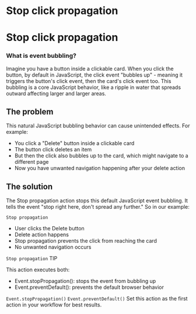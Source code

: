 # Stop click propagation ​


# Stop click propagation ​


### What is event bubbling? ​

Imagine you have a button inside a clickable card. When you click the button, by default in JavaScript, the click event "bubbles up" - meaning it triggers the button's click event, then the card's click event too. This bubbling is a core JavaScript behavior, like a ripple in water that spreads outward affecting larger and larger areas.


## The problem ​

This natural JavaScript bubbling behavior can cause unintended effects. For example:

- You click a "Delete" button inside a clickable card
- The button click deletes an item
- But then the click also bubbles up to the card, which might navigate to a different page
- Now you have unwanted navigation happening after your delete action


## The solution ​

The Stop propagation action stops this default JavaScript event bubbling. It tells the event "stop right here, don't spread any further." So in our example:

`Stop propagation`
- User clicks the Delete button
- Delete action happens
- Stop propagation prevents the click from reaching the card
- No unwanted navigation occurs

`Stop propagation`
TIP

This action executes both:

- Event.stopPropagation(): stops the event from bubbling up
- Event.preventDefault(): prevents the default browser behavior

`Event.stopPropagation()`
`Event.preventDefault()`
Set this action as the first action in your workflow for best results.

